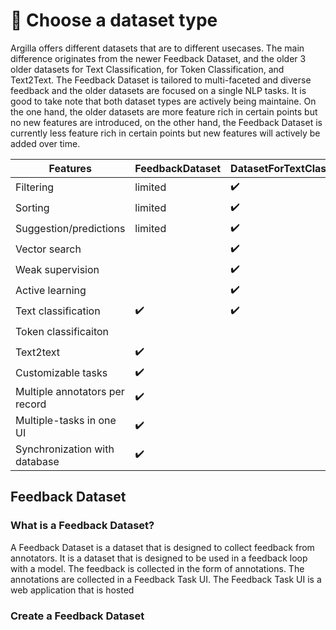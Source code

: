 # 🧐 Choose a dataset type

Argilla offers different datasets that are to different usecases. The main difference originates from the newer Feedback Dataset, and the older 3 older datasets for Text Classification, for Token Classification, and Text2Text. The Feedback Dataset is tailored to multi-faceted and diverse feedback and the older datasets are focused on a single NLP tasks. It is good to take note that both dataset types are actively being maintaine. On the one hand, the older datasets are more feature rich in certain points but no new features are introduced, on the other hand, the Feedback Dataset is currently less feature rich in certain points but new features will actively be added over time.

| Features                      	| FeedbackDataset 	| DatasetForTextClassification 	| DatasetForTokenClassification 	| DatasetForText2Text 	|
|-------------------------------	|-----------------	|------------------------------	|-------------------------------	|---------------------	|
| Filtering                     	| limited           | ✔️                            	| ✔️                             	| ✔️                   	|
| Sorting                       	| limited         	| ✔️                            	| ✔️                             	| ✔️                   	|
| Suggestion/predictions        	| limited       	| ✔️                            	| ✔️                             	| ✔️                   	|
| Vector search                 	|                 	| ✔️                            	| ✔️                             	| ✔️                   	|
| Weak supervision              	|                 	| ✔️                            	| ✔️                             	| ✔️                   	|
| Active learning               	|                 	| ✔️                            	| ✔️                             	| ✔️                   	|
| Text classification           	| ✔️               	| ✔️                            	|                               	|                     	|
| Token classificaiton          	|                 	|                              	| ✔️                             	|                     	|
| Text2text                     	| ✔️               	|                              	|                               	| ✔️                   	|
| Customizable tasks               	| ✔️               	|                              	|                               	|                     	|
| Multiple annotators per record 	| ✔️               	|                              	|                               	|                     	|
| Multiple-tasks in one UI      	| ✔️               	|                              	|                               	|                     	|
| Synchronization with database 	| ✔️               	|                              	|                               	|                     	|

## Feedback Dataset

### What is a Feedback Dataset?

A Feedback Dataset is a dataset that is designed to collect feedback from annotators. It is a dataset that is designed to be used in a feedback loop with a model. The feedback is collected in the form of annotations. The annotations are collected in a Feedback Task UI. The Feedback Task UI is a web application that is hosted

### Create a Feedback Dataset

###